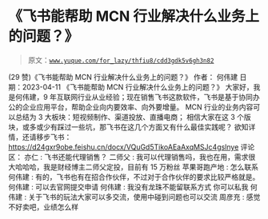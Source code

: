 # 《飞书能帮助 MCN 行业解决什么业务上的问题？》

> 原文：[`www.yuque.com/for_lazy/thfiu8/cdd3gdk5v6gh3n82`](https://www.yuque.com/for_lazy/thfiu8/cdd3gdk5v6gh3n82)

<ne-h2 id="a3a27712" data-lake-id="a3a27712"><ne-heading-ext><ne-heading-anchor></ne-heading-anchor><ne-heading-fold></ne-heading-fold></ne-heading-ext><ne-heading-content><ne-text id="u06449d49">(29 赞)《飞书能帮助 MCN 行业解决什么业务上的问题？》</ne-text></ne-heading-content></ne-h2> <ne-p id="ue2a76f79" data-lake-id="ue2a76f79"><ne-text id="ud5019afd">作者： 何伟建</ne-text></ne-p> <ne-p id="uf24cf711" data-lake-id="uf24cf711"><ne-text id="u488cb37a">日期：2023-04-11</ne-text></ne-p> <ne-p id="u4f138457" data-lake-id="u4f138457"><ne-text id="u16b280da">《飞书能帮助 MCN 行业解决什么业务上的问题？》</ne-text></ne-p> <ne-p id="u195eb27a" data-lake-id="u195eb27a"><ne-text id="uf1d7cd5c">大家好，我是何伟建，9 年互联网行业从业经验；现在销售飞书这款软件，飞书是基于协同办公的企业应用平台，帮助企业向内要效率、向外要增量。</ne-text></ne-p> <ne-p id="u6b0e4fac" data-lake-id="u6b0e4fac"><ne-text id="uc2f6e658">MCN 行业的业务内容可以总结为 3 大板块：短视频制作、渠道投放、直播电商；</ne-text></ne-p> <ne-p id="ua45a4f4f" data-lake-id="ua45a4f4f"><ne-text id="uf292cf93">相信大家在这 3 个版块，或多或少有踩过一些坑，那飞书在这几个方面又有什么最佳实践呢？</ne-text></ne-p> <ne-p id="u86ee57d4" data-lake-id="u86ee57d4"><ne-text id="ubfc6a125">欲知详情，还请移步飞书：</ne-text>[<ne-text id="u9d9d86f9">https://d24gxr9obe.feishu.cn/docx/VQuGd5TikoAEaAxqMSJc4gslnye</ne-text>](https://d24gxr9obe.feishu.cn/docx/VQuGd5TikoAEaAxqMSJc4gslnye)</ne-p> <ne-hole id="u45f95d4a" data-lake-id="u45f95d4a"><ne-card data-card-name="hr" data-card-type="block" id="ZGK4X" data-event-boundary="card"><ne-p id="ud1cb985b" data-lake-id="ud1cb985b"><ne-text id="u04996003">评论区：</ne-text></ne-p> <ne-p id="ubfa5db88" data-lake-id="ubfa5db88"><ne-text id="ua5370dfc">亦仁 : 飞书还能代理销售？</ne-text> <ne-text id="u497470b6">二师父 : 我可以代理销售吗，我也在用，需求很大哈哈哈，我是财经博主二师父定投，目前有 15 万粉丝</ne-text> <ne-text id="ua878b30f">苹果哥跑产地 : 怎么联系</ne-text> <ne-text id="u5b957001">何伟建 : 有的，飞书也有在招合作伙伴，不过对于合作伙伴的要求比较严格就是。</ne-text> <ne-text id="u7b8d24ae">何伟建 : 可以去官网提交申请</ne-text> <ne-text id="u2d97c9e7">何伟建 : 我没有龙珠不能留联系方式 你可以私我</ne-text> <ne-text id="uca7577ea">何伟建 : 关于飞书的玩法大家可以多交流，使用中碰到问题也可以交流</ne-text> <ne-text id="u2848f84e">周彦充 : 感觉不好卖吧，业绩怎么样</ne-text></ne-p></ne-card></ne-hole>